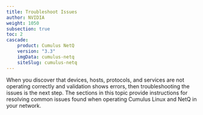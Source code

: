 ```yaml
---
title: Troubleshoot Issues
author: NVIDIA
weight: 1050
subsection: true
toc: 2
cascade:
    product: Cumulus NetQ
    version: "3.3"
    imgData: cumulus-netq
    siteSlug: cumulus-netq
---
```

When you discover that devices, hosts, protocols, and services are not operating correctly and validation shows errors, then troubleshooting the issues is the next step. The sections in this topic provide instructions for resolving common issues found when operating Cumulus Linux and NetQ in your network.
